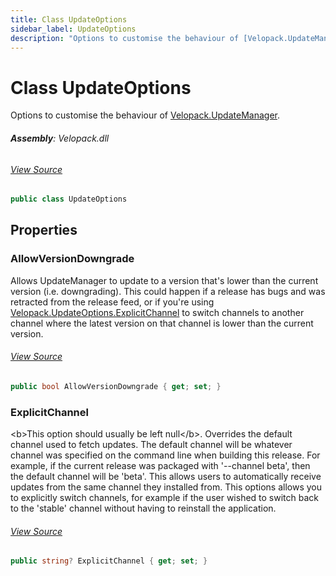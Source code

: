 ```yaml
---
title: Class UpdateOptions
sidebar_label: UpdateOptions
description: "Options to customise the behaviour of [Velopack.UpdateManager](../Velopack/UpdateManager.md)."
---
```

# Class UpdateOptions
Options to customise the behaviour of [Velopack.UpdateManager](../Velopack/UpdateManager.md).

###### **Assembly**: Velopack.dll
###### [View Source](https://github.com/velopack/velopack.git/blob/master/src/Velopack/UpdateOptions.cs#L6)
```csharp title="Declaration"
public class UpdateOptions
```
## Properties
### AllowVersionDowngrade
Allows UpdateManager to update to a version that's lower than the current version (i.e. downgrading).
This could happen if a release has bugs and was retracted from the release feed, or if you're using 
[Velopack.UpdateOptions.ExplicitChannel](../Velopack/UpdateOptions.md#explicitchannel) to switch channels to another channel where the latest version on that 
channel is lower than the current version.
###### [View Source](https://github.com/velopack/velopack.git/blob/master/src/Velopack/UpdateOptions.cs#L14)
```csharp title="Declaration"
public bool AllowVersionDowngrade { get; set; }
```
### ExplicitChannel
&lt;b&gt;This option should usually be left null&lt;/b&gt;. Overrides the default channel used to fetch updates. 
The default channel will be whatever channel was specified on the command line when building this release. 
For example, if the current release was packaged with '--channel beta', then the default channel will be 'beta'.
This allows users to automatically receive updates from the same channel they installed from. This options
allows you to explicitly switch channels, for example if the user wished to switch back to the 'stable' channel
without having to reinstall the application.
###### [View Source](https://github.com/velopack/velopack.git/blob/master/src/Velopack/UpdateOptions.cs#L24)
```csharp title="Declaration"
public string? ExplicitChannel { get; set; }
```
